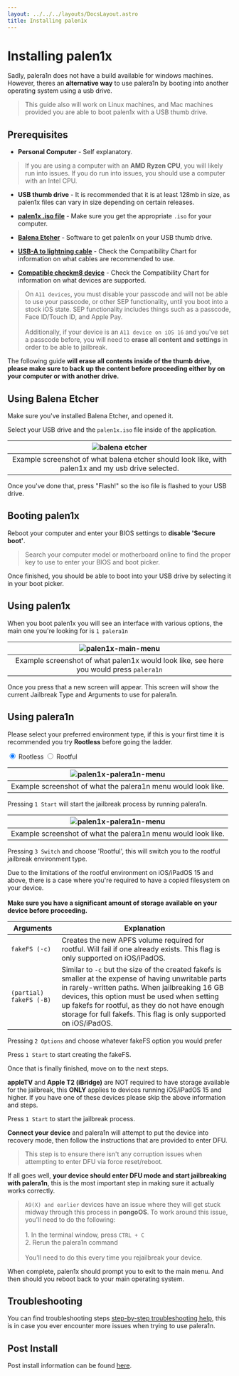 ```yaml
---
layout: ../../../layouts/DocsLayout.astro
title: Installing palen1x
---
```


# Installing palen1x

Sadly, palera1n does not have a build available for windows machines. However, theres an **alternative way** to use palera1n by booting into another operating system using a usb drive.

> This guide also will work on Linux machines, and Mac machines provided you are able to boot palen1x with a USB thumb drive.

## Prerequisites

- __Personal Computer__ - Self explanatory.

> If you are using a computer with an **AMD Ryzen CPU**, you will likely run into issues. If you do run into issues, you should use a computer with an Intel CPU.

- __USB thumb drive__ - It is recommended that it is at least 128mb in size, as palen1x files can vary in size depending on certain releases.

- __[palen1x .iso file](https://github.com/palera1n/palen1x/releases)__ - Make sure you get the appropriate `.iso` for your computer.

- __[Balena Etcher](https://etcher.balena.io/)__ - Software to get palen1x on your USB thumb drive.

- __[USB-A to lightning cable](/docs/reference/compatibility-chart)__ - Check the Compatibility Chart for information on what cables are recommended to use.

- __[Compatible checkm8 device](/docs/reference/compatibility-chart)__ - Check the Compatibility Chart for information on what devices are supported.

> On `A11 devices`, you must disable your passcode and will not be able to use your passcode, or other SEP functionality, until you boot into a stock iOS state. SEP functionality includes things such as a passcode, Face ID/Touch ID, and Apple Pay.<br/><br/>Additionally, if your device is an `A11 device on iOS 16` and you've set a passcode before, you will need to **erase all content and settings** in order to be able to jailbreak.

<p class="markdown-warning">
The following guide <strong>will erase all contents inside of the thumb drive, please make sure to back up the content before proceeding either by on your computer or with another drive.</strong>
</p>

## Using Balena Etcher
Make sure you've installed Balena Etcher, and opened it.

Select your USB drive and the `palen1x.iso` file inside of the application.

| ![balena etcher](https://github.com/palera1n/palera.in/assets/97859147/448c43a8-6a45-459c-9e84-c22bc930a5e6)|
|:-:|
| Example screenshot of what balena etcher should look like, with palen1x and my usb drive selected. |

Once you've done that, press "Flash!" so the iso file is flashed to your USB drive.

## Booting palen1x
Reboot your computer and enter your BIOS settings to **disable 'Secure boot'**.

> Search your computer model or motherboard online to find the proper key to use to enter your BIOS and boot picker.

Once finished, you should be able to boot into your USB drive by selecting it in your boot picker.

## Using palen1x
When you boot palen1x you will see an interface with various options, the main one you're looking for is `1 palera1n`

| ![palen1x-main-menu](https://github.com/palera1n/palera.in/assets/97859147/c7679034-c0f4-4b0a-87ed-e49b051e62ff)|
|:-:|
| Example screenshot of what palen1x would look like, see here you would press `palera1n` |

Once you press that a new screen will appear. This screen will show the current Jailbreak Type and Arguments to use for palera1n.

## Using palera1n

Please select your preferred environment type, if this is your first time it is recommended you try **Rootless** before going the ladder.

<tab-container>
    <input type="radio" id="tabToggle01" name="tabs" value="1" checked />
    <label for="tabToggle01" checked="checked">Rootless</label>
    <input type="radio" id="tabToggle02" name="tabs" value="2" />
    <label for="tabToggle02">Rootful</label>
    <tab-content>
<MarkdownRenderer class="docs-stuff">

| ![palen1x-palera1n-menu](https://github.com/palera1n/palera.in/assets/97859147/ee1d2f6a-f5e4-48dc-9289-1fe63de621c9)|
|:-:|
| Example screenshot of what the palera1n menu would look like. |

Pressing `1 Start` will start the jailbreak process by running palera1n.

</MarkdownRenderer>
    </tab-content>
    <tab-content>
<MarkdownRenderer class="docs-stuff">

| ![palen1x-palera1n-menu](https://github.com/palera1n/palera.in/assets/97859147/ee1d2f6a-f5e4-48dc-9289-1fe63de621c9)|
|:-:|
| Example screenshot of what the palera1n menu would look like. |

Pressing `3 Switch` and choose 'Rootful', this will switch you to the rootful jailbreak environment type.

<p class="markdown-warning">
Due to the limitations of the rootful environment on iOS/iPadOS 15 and above, there is a case where you're required to have a copied filesystem on your device.<br/><br/><strong>Make sure you have a significant amount of storage available on your device before proceeding.</strong>
</p>

|Arguments|Explanation|
|-|-|
|`fakeFS (-c)`|Creates the new APFS volume required for rootful. Will fail if one already exists. This flag is only supported on iOS/iPadOS.|
|`(partial) fakeFS (-B)`|Similar to `-c` but the size of the created fakefs is smaller at the expense of having unwritable parts in rarely-written paths. When jailbreaking 16 GB devices, this option must be used when setting up fakefs for rootful, as they do not have enough storage for full fakefs. This flag is only supported on iOS/iPadOS.|

Pressing `2 Options` and choose whatever fakeFS option you would prefer

Press `1 Start` to start creating the fakeFS.

Once that is finally finished, move on to the next steps.

<p class="markdown-warning">
<strong>appleTV</strong>  and <strong>Apple T2 (iBridge)</strong>  are NOT required to have storage available for the jailbreak, this <strong>ONLY</strong> applies to devices running iOS/iPadOS 15 and higher. If you have one of these devices please skip the above information and steps.
</p>

Press `1 Start` to start the jailbreak process.

</MarkdownRenderer>
    </tab-content>
</tab-container>


**Connect your device** and palera1n will attempt to put the device into recovery mode, then follow the instructions that are provided to enter DFU.

> This step is to ensure there isn't any corruption issues when attempting to enter DFU via force reset/reboot.

If all goes well, **your device should enter DFU mode and start jailbreaking with palera1n**, this is the most important step in making sure it actually works correctly.

> `A9(X) and earlier` devices have an issue where they will get stuck midway through this process in **pongoOS**. To work around this issue, you'll need to do the following:<br/><br/>1. In the terminal window, press `CTRL + C`<br/>2. Rerun the palera1n command<br/><br/>You'll need to do this every time you rejailbreak your device.

When complete, palen1x should prompt you to exit to the main menu. And then should you reboot back to your main operating system.

## Troubleshooting
<p class="markdown-info">
You can find troubleshooting steps <a href="/docs/troubleshoot/troubleshooting-steps">step-by-step troubleshooting help</a>, this is in case you ever encounter more issues when trying to use palera1n.
</p>

## Post Install
<p class="markdown-tip">
Post install information can be found <a href="/docs/get-started/post-install">here</a>.
</p>
